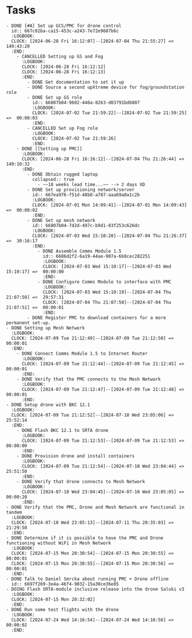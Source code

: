 # Tasks
	- DONE [#A] Set up GCS/PMC for drone control
	  id:: 667c02ba-ca15-453c-a243-7e72e9607b6c
	  :LOGBOOK:
	  CLOCK: [2024-06-28 Fri 16:12:07]--[2024-07-04 Thu 21:55:27] =>  149:43:20
	  :END:
		- CANCELLED Setting up GS and Fog
		  :LOGBOOK:
		  CLOCK: [2024-06-28 Fri 16:12:12]
		  CLOCK: [2024-06-28 Fri 16:12:13]
		  :END:
			- DONE Get documentation to set it up
			- DONE Source a second upXtreme device for fog/groundstation role
			- DONE Set up GS role
			  id:: 66807b04-9602-446a-8263-d03791bd6807
			  :LOGBOOK:
			  CLOCK: [2024-07-02 Tue 21:59:22]--[2024-07-02 Tue 21:59:25] =>  00:00:03
			  :END:
			- CANCELLED Set up Fog role
			  :LOGBOOK:
			  CLOCK: [2024-07-02 Tue 21:59:26]
			  :END:
		- DONE [[Setting up PMC]]
		  :LOGBOOK:
		  CLOCK: [2024-06-28 Fri 16:16:12]--[2024-07-04 Thu 21:26:44] =>  149:10:32
		  :END:
			- DONE Obtain rugged laptop
			  collapsed:: true
				- ~~18 weeks lead time...~~ --> 2 days XD
			- DONE Set up provisioning network/server
			  id:: 667ea976-f51d-48b8-a787-aaa69a0a1c2b
			  :LOGBOOK:
			  CLOCK: [2024-07-01 Mon 14:09:41]--[2024-07-01 Mon 14:09:43] =>  00:00:02
			  :END:
			- DONE Set up mesh network
			  id:: 66807b04-7d2d-497c-b9d1-03f253c626dc
			  :LOGBOOK:
			  CLOCK: [2024-07-03 Wed 15:10:20]--[2024-07-04 Thu 21:26:37] =>  30:16:17
			  :END:
				- DONE Assemble Comms Module 1.5
				  id:: 6686d2f2-6a19-44ae-907a-6b8cec282251
				  :LOGBOOK:
				  CLOCK: [2024-07-03 Wed 15:10:17]--[2024-07-03 Wed 15:10:17] =>  00:00:00
				  :END:
				- DONE Configure Comms Module to interface with PMC
				  :LOGBOOK:
				  CLOCK: [2024-07-03 Wed 15:10:19]--[2024-07-04 Thu 21:07:50] =>  29:57:31
				  CLOCK: [2024-07-04 Thu 21:07:50]--[2024-07-04 Thu 21:07:51] =>  00:00:01
				  :END:
			- DONE Register PMC to download containers for a more permanent set-up.
	- DONE Setting up Mesh Network
	  :LOGBOOK:
	  CLOCK: [2024-07-09 Tue 21:12:49]--[2024-07-09 Tue 21:12:50] =>  00:00:01
	  :END:
		- DONE Connect Comms Module 1.5 to Internet Router
		  :LOGBOOK:
		  CLOCK: [2024-07-09 Tue 21:12:44]--[2024-07-09 Tue 21:12:45] =>  00:00:01
		  :END:
		- DONE Verify that the PMC connects to the Mesh Network
		  :LOGBOOK:
		  CLOCK: [2024-07-09 Tue 21:12:47]--[2024-07-09 Tue 21:12:48] =>  00:00:01
		  :END:
	- DONE Setup drone with BKC 12.1
	  :LOGBOOK:
	  CLOCK: [2024-07-09 Tue 21:12:52]--[2024-07-10 Wed 23:05:06] =>  25:52:14
	  :END:
		- DONE Flash BKC 12.1 to SRTA drone
		  :LOGBOOK:
		  CLOCK: [2024-07-09 Tue 21:12:53]--[2024-07-09 Tue 21:12:53] =>  00:00:00
		  :END:
		- DONE Provision drone and install containers
		  :LOGBOOK:
		  CLOCK: [2024-07-09 Tue 21:12:54]--[2024-07-10 Wed 23:04:44] =>  25:51:50
		  :END:
		- DONE Verify that drone connects to Mesh Network
		  :LOGBOOK:
		  CLOCK: [2024-07-10 Wed 23:04:45]--[2024-07-10 Wed 23:05:05] =>  00:00:20
		  :END:
	- DONE Verify that the PMC, Drone and Mesh Network are functional in tandem
	  :LOGBOOK:
	  CLOCK: [2024-07-10 Wed 23:05:13]--[2024-07-11 Thu 20:35:03] =>  21:29:50
	  :END:
	- DONE Determine if it is possible to have the PMC and Drone functioning without WiFi in Mesh Network
	  :LOGBOOK:
	  CLOCK: [2024-07-15 Mon 20:30:54]--[2024-07-15 Mon 20:30:55] =>  00:00:01
	  CLOCK: [2024-07-15 Mon 20:30:55]--[2024-07-15 Mon 20:30:56] =>  00:00:01
	  :END:
	- DONE Talk to Daniel Smrcka about running PMC + Drone offline
	  id:: 6697f269-3e4a-46f4-9032-15a30ce36e85
	- DOING Flash SRTA-module inclusive release into the drone Saluki v3
	  :LOGBOOK:
	  CLOCK: [2024-07-15 Mon 20:32:02]
	  :END:
	- DONE Run some test flights with the drone
	  :LOGBOOK:
	  CLOCK: [2024-07-24 Wed 14:16:54]--[2024-07-24 Wed 14:16:56] =>  00:00:02
	  :END: